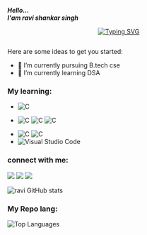 ***Hello...***
<br>
***I'am ravi shankar singh***

<p align="center"><a href="https://git.io/typing-svg"><img src="https://readme-typing-svg.herokuapp.com?font=Rubik+Bubbles&weight=100&size=30&pause=1000&color=4662F7&width=530&lines=%F0%9F%91%A8%E2%80%8D%F0%9F%92%BBravi+shankar+singh;%3C%2F%3E+Interested+to+learn+tech;%F0%9F%92%BB+software+engineer" alt="Typing SVG" /></a></p>

<p align="center"><img src="https://media.licdn.com/dms/image/D5616AQHTM66JF-kYjg/profile-displaybackgroundimage-shrink_350_1400/0/1670238963661?e=1677715200&v=beta&t=nDQizzNhSev0uEk34LvWF2AaJhgxcps-XEpzEr5DYw8" alt=""></p>

<!--![img](https://media.licdn.com/dms/image/D5616AQHTM66JF-kYjg/profile-displaybackgroundimage-shrink_350_1400/0/1670238963661?e=1677715200&v=beta&t=nDQizzNhSev0uEk34LvWF2AaJhgxcps-XEpzEr5DYw8)-->

<!--<img src="https://images.unsplash.com/photo-1542831371-29b0f74f9713?ixlib=rb-4.0.3&ixid=MnwxMjA3fDB8MHxwaG90by1wYWdlfHx8fGVufDB8fHx8&auto=format&fit=crop&w=870&q=80" alt="" height="300" width="100%">-->





<!--**ravisingh9302/ravisingh9302** is a ✨ _special_ ✨ repository because its `README.md` (this file) appears on your GitHub profile.-->

Here are some ideas to get you started:

- 🔭 I’m currently pursuing B.tech cse
- 🌱 I’m currently learning DSA
<!--- 👯 I’m looking to collaborate on ...-->
<!--- 🤔 I’m looking for help with ...-->
<!--- 💬 Ask me about ...-->
<!--- 📫 How to reach me: ...-->
<!--- 😄 Pronouns: ...-->
<!--- ⚡ Fun fact: ...-->


### My learning:	
- ![C](https://img.shields.io/badge/-C++-333333?style=flat&logo=C)
<!--* ![C](https://img.shields.io/badge/-Python-333333?style=flat&logo=python)-->
+ ![C](https://img.shields.io/badge/-HTML-333333?style=flat&logo=HTML5)
 ![C](https://img.shields.io/badge/-CSS-333333?style=flat&logo=css)
 ![C](https://img.shields.io/badge/-Javascript-333333?style=flat&logo=javascript)
- ![C](https://img.shields.io/badge/-git-333333?style=flat&logo=git)
 ![C](https://img.shields.io/badge/-github-333333?style=flat&logo=github)
- ![Visual Studio Code](https://img.shields.io/badge/-Visual%20Studio%20Code-333333?style=flat&logo=visual-studio-code&logoColor=007ACC)

 
 
 
### connect with me:	
[![](https://img.shields.io/badge/LinkedIn-ravishankar-blue)](www.linkedin.com/in/ravisingh9302)
[![](https://img.shields.io/badge/Gmail-ravisingh930218-orange)](mailto:ravisingh930218@gmail.com)
[![](https://img.shields.io/badge/HackerRank-ravishankar8516-green)](https://www.hackerrank.com/@ravishankar8516)

![ravi GitHub stats](https://github-readme-stats.vercel.app/api?username=ravisingh9302&show_icons=true&theme=radical)
<br>

### My Repo lang:	
![Top Languages](https://github-readme-stats.vercel.app/api/top-langs/?username=ravisingh9302&layout=demo)
